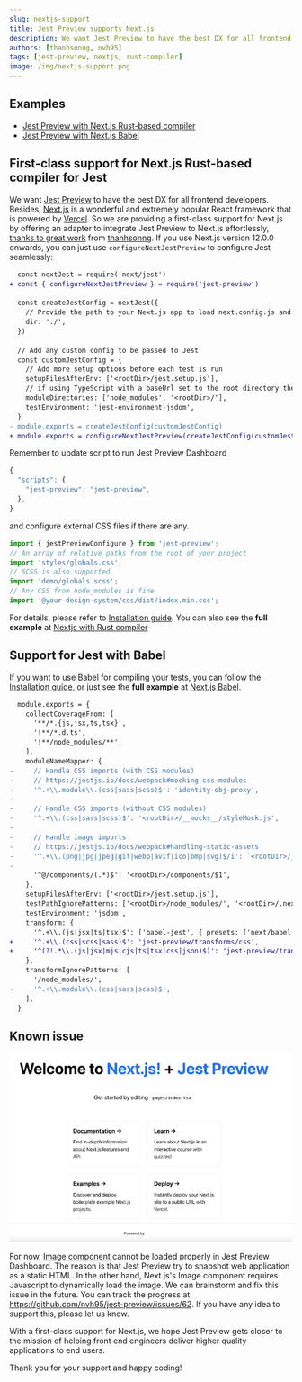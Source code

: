 ```yaml
---
slug: nextjs-support
title: Jest Preview supports Next.js
description: We want Jest Preview to have the best DX for all frontend developers. Besides, Next.js is a wonderful and extremely popular React framework that is powered by Vercel. So we are providing a first-class support for Next.js by offering an adapter to integrate Jest Preview to Next.js effortlessly, thanks to great work from thanhsonng.
authors: [thanhsonng, nvh95]
tags: [jest-preview, nextjs, rust-compiler]
image: /img/nextjs-support.png
---
```


## Examples

- [Jest Preview with Next.js Rust-based compiler](https://github.com/nvh95/jest-preview/tree/main/examples/nextjs)
- [Jest Preview with Next.js Babel](https://github.com/nvh95/jest-preview/tree/main/examples/nextjs-babel)

## First-class support for Next.js Rust-based compiler for Jest

We want [Jest Preview](https://jest-preview.com) to have the best DX for all frontend developers. Besides, [Next.js](https://nextjs.org) is a wonderful and extremely popular React framework that is powered by [Vercel](https://vercel.com). So we are providing a first-class support for Next.js by offering an adapter to integrate Jest Preview to Next.js effortlessly, [thanks to great work](https://github.com/nvh95/jest-preview/pull/64) from [thanhsonng](https://github.com/thanhsonng). If you use Next.js version 12.0.0 onwards, you can just use `configureNextJestPreview` to configure Jest seamlessly:

```diff
  const nextJest = require('next/jest')
+ const { configureNextJestPreview } = require('jest-preview')

  const createJestConfig = nextJest({
    // Provide the path to your Next.js app to load next.config.js and .env files in your test environment
    dir: './',
  })

  // Add any custom config to be passed to Jest
  const customJestConfig = {
    // Add more setup options before each test is run
    setupFilesAfterEnv: ['<rootDir>/jest.setup.js'],
    // if using TypeScript with a baseUrl set to the root directory then you need the below for alias' to work
    moduleDirectories: ['node_modules', '<rootDir>/'],
    testEnvironment: 'jest-environment-jsdom',
  }
- module.exports = createJestConfig(customJestConfig)
+ module.exports = configureNextJestPreview(createJestConfig(customJestConfig));
```

Remember to update script to run Jest Preview Dashboard

```js
{
  "scripts": {
    "jest-preview": "jest-preview",
  },
}
```

and configure external CSS files if there are any.

```js
import { jestPreviewConfigure } from 'jest-preview';
// An array of relative paths from the root of your project
import 'styles/globals.css';
// SCSS is also supported
import 'demo/globals.scss';
// Any CSS from node_modules is fine
import '@your-design-system/css/dist/index.min.css';
```

For details, please refer to [Installation guide](/docs/getting-started/installation). You can also see the **full example** at [Nextjs with Rust compiler](https://github.com/nvh95/jest-preview/tree/main/examples/nextjs)

## Support for Jest with Babel

If you want to use Babel for compiling your tests, you can follow the [Installation guide](/docs/getting-started/installation), or just see the **full example** at [Next.js Babel](https://github.com/nvh95/jest-preview/tree/main/examples/nextjs-babel).

```diff
  module.exports = {
    collectCoverageFrom: [
      '**/*.{js,jsx,ts,tsx}',
      '!**/*.d.ts',
      '!**/node_modules/**',
    ],
    moduleNameMapper: {
-     // Handle CSS imports (with CSS modules)
-     // https://jestjs.io/docs/webpack#mocking-css-modules
-     '^.+\\.module\\.(css|sass|scss)$': 'identity-obj-proxy',
-
-     // Handle CSS imports (without CSS modules)
-     '^.+\\.(css|sass|scss)$': '<rootDir>/__mocks__/styleMock.js',
-
-     // Handle image imports
-     // https://jestjs.io/docs/webpack#handling-static-assets
-     '^.+\\.(png|jpg|jpeg|gif|webp|avif|ico|bmp|svg)$/i': `<rootDir>/__mocks__/fileMock.js`,
-
      '^@/components/(.*)$': '<rootDir>/components/$1',
    },
    setupFilesAfterEnv: ['<rootDir>/jest.setup.js'],
    testPathIgnorePatterns: ['<rootDir>/node_modules/', '<rootDir>/.next/'],
    testEnvironment: 'jsdom',
    transform: {
      '^.+\\.(js|jsx|ts|tsx)$': ['babel-jest', { presets: ['next/babel'] }],
+     '^.+\\.(css|scss|sass)$': 'jest-preview/transforms/css',
+     '^(?!.*\\.(js|jsx|mjs|cjs|ts|tsx|css|json)$)': 'jest-preview/transforms/file',
    },
    transformIgnorePatterns: [
      '/node_modules/',
-     '^.+\\.module\\.(css|sass|scss)$',
    ],
  }
```

## Known issue

![Jest Preview with Nextjs](./nextjs-snapshot.png)

For now, [Image component](https://nextjs.org/docs/api-reference/next/image) cannot be loaded properly in Jest Preview Dashboard. The reason is that Jest Preview try to snapshot web application as a static HTML. In the other hand, Next.js's Image component requires Javascript to dynamically load the image. We can brainstorm and fix this issue in the future. You can track the progress at https://github.com/nvh95/jest-preview/issues/62. If you have any idea to support this, please let us know.

With a first-class support for Next.js, we hope Jest Preview gets closer to the mission of helping front end engineers deliver higher quality applications to end users.

Thank you for your support and happy coding!
